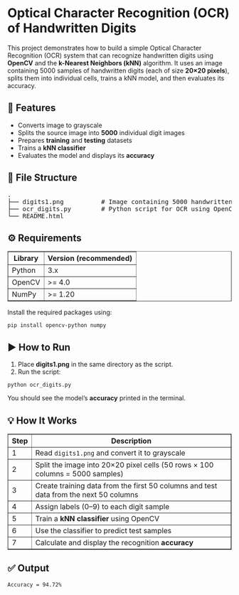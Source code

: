 <!DOCTYPE html>
<html lang="en">
<head>
  <meta charset="UTF-8" />
</head>
<body>

<h1>Optical Character Recognition (OCR) of Handwritten Digits</h1>
<p>
This project demonstrates how to build a simple Optical Character Recognition (OCR) system that can recognize handwritten digits using <strong>OpenCV</strong> and the <strong>k-Nearest Neighbors (kNN)</strong> algorithm.
It uses an image containing 5000 samples of handwritten digits (each of size <strong>20×20 pixels</strong>), splits them into individual cells, trains a kNN model, and then evaluates its accuracy.
</p>

<h2>🧠 Features</h2>
<ul>
  <li>Converts image to grayscale</li>
  <li>Splits the source image into <strong>5000</strong> individual digit images</li>
  <li>Prepares <strong>training</strong> and <strong>testing</strong> datasets</li>
  <li>Trains a <strong>kNN classifier</strong></li>
  <li>Evaluates the model and displays its <strong>accuracy</strong></li>
</ul>

<h2>📂 File Structure</h2>
<pre>
.
├── digits1.png          # Image containing 5000 handwritten digits (50 rows × 100 columns)
├── ocr_digits.py        # Python script for OCR using OpenCV
└── README.html
</pre>

<h2>⚙️ Requirements</h2>
<table border="1" cellpadding="5" cellspacing="0">
  <tr>
    <th>Library</th>
    <th>Version (recommended)</th>
  </tr>
  <tr>
    <td>Python</td>
    <td>3.x</td>
  </tr>
  <tr>
    <td>OpenCV</td>
    <td>&gt;= 4.0</td>
  </tr>
  <tr>
    <td>NumPy</td>
    <td>&gt;= 1.20</td>
  </tr>
</table>

<p>Install the required packages using:</p>
<pre><code>pip install opencv-python numpy</code></pre>

<h2>▶️ How to Run</h2>
<ol>
  <li>Place <strong>digits1.png</strong> in the same directory as the script.</li>
  <li>Run the script:</li>
</ol>
<pre><code>python ocr_digits.py</code></pre>

<p>You should see the model’s <strong>accuracy</strong> printed in the terminal.</p>

<h2>💡 How It Works</h2>
<table border="1" cellpadding="5" cellspacing="0">
  <tr>
    <th>Step</th>
    <th>Description</th>
  </tr>
  <tr>
    <td>1</td>
    <td>Read <code>digits1.png</code> and convert it to grayscale</td>
  </tr>
  <tr>
    <td>2</td>
    <td>Split the image into 20×20 pixel cells (50 rows × 100 columns = 5000 samples)</td>
  </tr>
  <tr>
    <td>3</td>
    <td>Create training data from the first 50 columns and test data from the next 50 columns</td>
  </tr>
  <tr>
    <td>4</td>
    <td>Assign labels (0–9) to each digit sample</td>
  </tr>
  <tr>
    <td>5</td>
    <td>Train a <strong>kNN classifier</strong> using OpenCV</td>
  </tr>
  <tr>
    <td>6</td>
    <td>Use the classifier to predict test samples</td>
  </tr>
  <tr>
    <td>7</td>
    <td>Calculate and display the recognition <strong>accuracy</strong></td>
  </tr>
</table>

<h2>✅ Output</h2>
<pre><code>Accuracy = 94.72%</code></pre>
